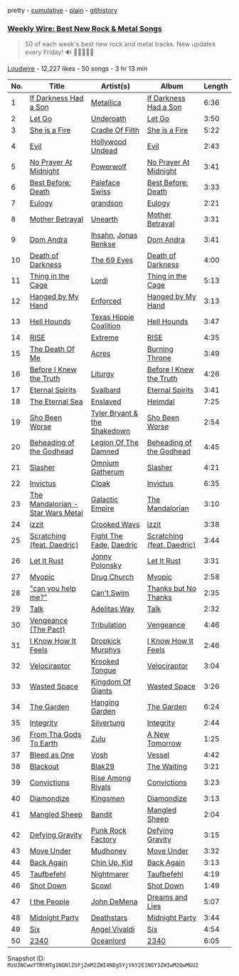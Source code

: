 pretty - [cumulative](/playlists/cumulative/53x58hBq1M9qCzZxyRUmp4.md) - [plain](/playlists/plain/53x58hBq1M9qCzZxyRUmp4) - [githistory](https://github.githistory.xyz/mackorone/spotify-playlist-archive/blob/main/playlists/plain/53x58hBq1M9qCzZxyRUmp4)

### [Weekly Wire: Best New Rock & Metal Songs](https://open.spotify.com/playlist/53x58hBq1M9qCzZxyRUmp4)

> 50 of each week's best new rock and metal tracks\. New updates every Friday!  🔊 🤘🏿🤘🤘🏽

[Loudwire](https://open.spotify.com/user/wqopimzeqvaed8dqu6o2tixrj) - 12,227 likes - 50 songs - 3 hr 13 min

| No. | Title | Artist(s) | Album | Length |
|---|---|---|---|---|
| 1 | [If Darkness Had a Son](https://open.spotify.com/track/69HjtjyHuP8KJT7xBaUmtW) | [Metallica](https://open.spotify.com/artist/2ye2Wgw4gimLv2eAKyk1NB) | [If Darkness Had a Son](https://open.spotify.com/album/07wqwU4JaQl7XTWwfiAobb) | 6:36 |
| 2 | [Let Go](https://open.spotify.com/track/2iHdiDAIYBPOqnNxVrNBYO) | [Underoath](https://open.spotify.com/artist/3GzWhE2xadJiW8MqRKIVSK) | [Let Go](https://open.spotify.com/album/0rEiAGXHPJUbsNsKP9TfkH) | 3:50 |
| 3 | [She is a Fire](https://open.spotify.com/track/4y1FN6vpHYUAaJVEOsgCHp) | [Cradle Of Filth](https://open.spotify.com/artist/0NTSMFFapnyZfvmCwzcYPd) | [She is a Fire](https://open.spotify.com/album/03xxDa7rJRB4fl7ZB2B5qg) | 5:22 |
| 4 | [Evil](https://open.spotify.com/track/2huOPxihus7AAslKHs3mGc) | [Hollywood Undead](https://open.spotify.com/artist/0CEFCo8288kQU7mJi25s6E) | [Evil](https://open.spotify.com/album/5EdJlD6ASMACKDLhczcwhb) | 2:43 |
| 5 | [No Prayer At Midnight](https://open.spotify.com/track/0VEYwIJluTQyPwq5y86EeZ) | [Powerwolf](https://open.spotify.com/artist/5HFkc3t0HYETL4JeEbDB1v) | [No Prayer At Midnight](https://open.spotify.com/album/32KYjm5c695xOIy3yL33AT) | 3:41 |
| 6 | [Best Before: Death](https://open.spotify.com/track/2uTahQV0g3RtBUysdYdXLZ) | [Paleface Swiss](https://open.spotify.com/artist/467M2s2YxXdlL2ZpDUNL3A) | [Best Before: Death](https://open.spotify.com/album/5SQIF1zQZk1kmiReGa3Kh7) | 3:33 |
| 7 | [Eulogy](https://open.spotify.com/track/4JfMlJsDGIu1bVOYUnUYYH) | [grandson](https://open.spotify.com/artist/4ZgQDCtRqZlhLswVS6MHN4) | [Eulogy](https://open.spotify.com/album/1yoLIxqTVxN9O5U5KmwIIj) | 2:21 |
| 8 | [Mother Betrayal](https://open.spotify.com/track/7kwL7xDax2vDYpe8NRNOZ5) | [Unearth](https://open.spotify.com/artist/44wJRGNtWywCUJZug8FJg3) | [Mother Betrayal](https://open.spotify.com/album/2sQrmm5jNeVjLyVJ1F62R4) | 3:31 |
| 9 | [Dom Andra](https://open.spotify.com/track/6w0jYoUuRzyNwCp0HdagvY) | [Ihsahn](https://open.spotify.com/artist/2E1jLcUfqd9w2XtybNB2Za), [Jonas Renkse](https://open.spotify.com/artist/5ttMur3R8GpuNimbWm1xn0) | [Dom Andra](https://open.spotify.com/album/0ozRtnZ9AjY2DwWDQTAiby) | 3:41 |
| 10 | [Death of Darkness](https://open.spotify.com/track/2ZhucBjDMScbNTZdBH49mX) | [The 69 Eyes](https://open.spotify.com/artist/0Z1UczcSjwKNuv4HgdjH3b) | [Death of Darkness](https://open.spotify.com/album/0W8GrbYOd4s33C4HCtTzkW) | 4:00 |
| 11 | [Thing in the Cage](https://open.spotify.com/track/4bZOAMlw6xSAmnuEDQ8EoJ) | [Lordi](https://open.spotify.com/artist/14SgKNlOCKAI0PfRD1HnWh) | [Thing in the Cage](https://open.spotify.com/album/5YkxVDvSRVBXAmsn8k8ebj) | 5:13 |
| 12 | [Hanged by My Hand](https://open.spotify.com/track/1mdTyzlaJo6P8CzeAM4iMq) | [Enforced](https://open.spotify.com/artist/7vZV2UPiXQMVesiAxQmvBp) | [Hanged by My Hand](https://open.spotify.com/album/3SeBDjQIHpxvO8Te1OjbDy) | 3:13 |
| 13 | [Hell Hounds](https://open.spotify.com/track/1C9UeIP1QjjyuQHtQqpnO4) | [Texas Hippie Coalition](https://open.spotify.com/artist/6LG6fIvh2XpjqHUuR7NRtt) | [Hell Hounds](https://open.spotify.com/album/1PUzI6G9bC5mn1iiugY6Zg) | 3:47 |
| 14 | [RISE](https://open.spotify.com/track/1Q99lciGepKxOoUO0JxDAh) | [Extreme](https://open.spotify.com/artist/6w7j5wQ5AI5OQYlcM15s2L) | [RISE](https://open.spotify.com/album/6SA6Ml0cEluSLl5NdqU0Bp) | 4:35 |
| 15 | [The Death Of Me](https://open.spotify.com/track/3NTFEYvnCnkiMxVc21jGor) | [Acres](https://open.spotify.com/artist/3y43zXffnLmhyQD1K4QCmD) | [Burning Throne](https://open.spotify.com/album/4SvwujGdVPbHhAR3DIQCc4) | 3:49 |
| 16 | [Before I Knew the Truth](https://open.spotify.com/track/5U4YwDPK6pK6cTsGmv9Kr4) | [Liturgy](https://open.spotify.com/artist/5PIuMlRY9PSLUSFzs6lQu1) | [Before I Knew the Truth](https://open.spotify.com/album/32xqRBF1Ol66V8Eugvpbnx) | 4:26 |
| 17 | [Eternal Spirits](https://open.spotify.com/track/3zVetDLyqgT4krYw2XwbAg) | [Svalbard](https://open.spotify.com/artist/2HLQr8aUMombMeuIEDv6wA) | [Eternal Spirits](https://open.spotify.com/album/2CGi1wwbqcwqVdfBpD7rQb) | 3:41 |
| 18 | [The Eternal Sea](https://open.spotify.com/track/7G06HILoIIRiDDRXFo77f0) | [Enslaved](https://open.spotify.com/artist/2HmtB6wVRRi3z0JwZHtkiD) | [Heimdal](https://open.spotify.com/album/1gf4tdMN4aMMYEkXeUJTKG) | 7:25 |
| 19 | [Sho Been Worse](https://open.spotify.com/track/2Qg9TUOmezQXfKV1NrT8bx) | [Tyler Bryant & the Shakedown](https://open.spotify.com/artist/3Ig1cmnFAUxpTEYVjTRkLo) | [Sho Been Worse](https://open.spotify.com/album/3sxE8PeJB8tUFIM5soGgco) | 2:54 |
| 20 | [Beheading of the Godhead](https://open.spotify.com/track/3P1kbMIKy5qZIvTPcDCBcY) | [Legion Of The Damned](https://open.spotify.com/artist/3tS2n2PiBzG8Mr8nCfLIJy) | [Beheading of the Godhead](https://open.spotify.com/album/4GhLEBkgI7U6qSl89WtYve) | 4:45 |
| 21 | [Slasher](https://open.spotify.com/track/5QsYwX1DDvuhpsOCaCn4YP) | [Omnium Gatherum](https://open.spotify.com/artist/52xuvlUvnxqH0xzxGPKXSu) | [Slasher](https://open.spotify.com/album/0qlglHVwWrCCkvFYCuSifB) | 4:21 |
| 22 | [Invictus](https://open.spotify.com/track/2CVQmcPkpnGrUgdCrlnuEM) | [Cloak](https://open.spotify.com/artist/44mrDjAyvYUG7wJZB2udrT) | [Invictus](https://open.spotify.com/album/1NhmU9wKxn4Q03AoGjSaCB) | 6:35 |
| 23 | [The Mandalorian \- Star Wars Metal](https://open.spotify.com/track/24AHgIxvBDjuAZKvGgljLp) | [Galactic Empire](https://open.spotify.com/artist/07uYEzcM2ZbY0XacOINjUY) | [The Mandalorian](https://open.spotify.com/album/2e3fXgkQbCZUEH4rBOE5P1) | 3:10 |
| 24 | [izzit](https://open.spotify.com/track/5YxI0As2gfrWbQwKs1P1a6) | [Crooked Ways](https://open.spotify.com/artist/7fRKWn8j2wqp2TVSWAKlGB) | [izzit](https://open.spotify.com/album/12VHLohsDIHBpslMZe53ef) | 3:38 |
| 25 | [Scratching \(feat\. Daedric\)](https://open.spotify.com/track/222UaDfI2Iwqciv1aqXBHL) | [Fight The Fade](https://open.spotify.com/artist/5byg90wTxATnhB6kK253DF), [Daedric](https://open.spotify.com/artist/7bPZIHM9End5CqPcCrOqBf) | [Scratching \(feat\. Daedric\)](https://open.spotify.com/album/3zFJWYPBYgo4vHemTudFSj) | 3:44 |
| 26 | [Let It Rust](https://open.spotify.com/track/7oUJ9AFB1VSkufMSrqEUfo) | [Jonny Polonsky](https://open.spotify.com/artist/2lCZMQaePeruBO4bVVIxrM) | [Let It Rust](https://open.spotify.com/album/3HrsrmVDfnHImbJiGfPOOc) | 3:31 |
| 27 | [Myopic](https://open.spotify.com/track/02PbIkn24emrkP1LDBymUp) | [Drug Church](https://open.spotify.com/artist/6q4AmzK3GzCuEzkurnYuEQ) | [Myopic](https://open.spotify.com/album/3eOLdLhghHk4EUNxrTzt8i) | 2:58 |
| 28 | ["can you help me?"](https://open.spotify.com/track/6W9w4ZaFWiYojJXWBs6tVc) | [Can't Swim](https://open.spotify.com/artist/62elZbH5Iop8UPcChp7OrU) | [Thanks but No Thanks](https://open.spotify.com/album/67uepYH5WaYipVDJnkWXyT) | 2:35 |
| 29 | [Talk](https://open.spotify.com/track/5LPKDLRWNgutpyW6kM3iuh) | [Adelitas Way](https://open.spotify.com/artist/1ZjAT2nTrzDIXFfsQ2hWJk) | [Talk](https://open.spotify.com/album/4SAfapUjkxqKHj1TP5xlsG) | 2:32 |
| 30 | [Vengeance \(The Pact\)](https://open.spotify.com/track/6VsoZxgcoFZ9RBtFKpyuo2) | [Tribulation](https://open.spotify.com/artist/7xTo7ipdBZezIoyAkmcRge) | [Vengeance](https://open.spotify.com/album/4efoSIUuNZP6mkzb21ccXp) | 4:46 |
| 31 | [I Know How It Feels](https://open.spotify.com/track/3gd0PGrjI49TL1keClyFBh) | [Dropkick Murphys](https://open.spotify.com/artist/7w9jdhcgHNdiPeNPUoFSlx) | [I Know How It Feels](https://open.spotify.com/album/5yWpmbHjwTVx2sVTkrr8KI) | 2:46 |
| 32 | [Velociraptor](https://open.spotify.com/track/3Y5l7MnwCHNyE2GAt81Pcw) | [Krooked Tongue](https://open.spotify.com/artist/1KURu1cYKhnrpZ8W1sGynh) | [Velociraptor](https://open.spotify.com/album/2EonTvQAHE3Np5q1reXQ23) | 3:04 |
| 33 | [Wasted Space](https://open.spotify.com/track/2swqb0ij8Xpksi4A7tqE6i) | [Kingdom Of Giants](https://open.spotify.com/artist/77rcxvpDqP78d90dL3DNNe) | [Wasted Space](https://open.spotify.com/album/6kldsD8IODEdYNlNAXPCed) | 3:26 |
| 34 | [The Garden](https://open.spotify.com/track/3dKLGz1jvtS1N6cZEShZNW) | [Hanging Garden](https://open.spotify.com/artist/1Uq2a1JUnYXWUzrUGKyZwN) | [The Garden](https://open.spotify.com/album/5Vu6l5vzn3SX5K8dPAKuUc) | 6:24 |
| 35 | [Integrity](https://open.spotify.com/track/6fcakjRpRnGp2PLiriwtId) | [Silvertung](https://open.spotify.com/artist/0CyHz6LKA5mImI5Ugszggb) | [Integrity](https://open.spotify.com/album/5pJPgtmqZjgDVW95V66siy) | 2:44 |
| 36 | [From Tha Gods To Earth](https://open.spotify.com/track/30SODQqyUDe0FLnk3dbPhJ) | [Zulu](https://open.spotify.com/artist/38tO9pZm2G0JjANgRFvC1a) | [A New Tomorrow](https://open.spotify.com/album/5r3VG2Pl6fQdDKDQH3tZzZ) | 1:25 |
| 37 | [Bleed as One](https://open.spotify.com/track/7cqBoUEq4LXkIjY2hP3otm) | [Vosh](https://open.spotify.com/artist/0bh5RSxIUP58Gvd5nLaCPs) | [Vessel](https://open.spotify.com/album/6NqTiDtFeewCjfcVnc0EgT) | 4:42 |
| 38 | [Blackout](https://open.spotify.com/track/32MQl4RdFceZGpCYBR0Y7k) | [Blak29](https://open.spotify.com/artist/08IVu3EM2sxJdpXfQAL7pl) | [The Waiting](https://open.spotify.com/album/1ip0kkM60Vl1uSxE5qHMHG) | 3:21 |
| 39 | [Convictions](https://open.spotify.com/track/1q6hC1Qrzv5YpCHnA5Pc74) | [Rise Among Rivals](https://open.spotify.com/artist/7rvECpJbxYWkELAqGQcpyw) | [Convictions](https://open.spotify.com/album/6ZB6qyLoyH6Wsu3jaBZSaJ) | 3:23 |
| 40 | [Diamondize](https://open.spotify.com/track/5CaI8q37W5UI1q9XP3ovsY) | [Kingsmen](https://open.spotify.com/artist/17TGrudbMjTxlGp8fHhDGS) | [Diamondize](https://open.spotify.com/album/128CdAIypmDA8zwZZhcx9A) | 3:13 |
| 41 | [Mangled Sheep](https://open.spotify.com/track/1zt3sxtU5NI27n2MiYJBP8) | [Bandit](https://open.spotify.com/artist/4d7V1d9wDqubQOvZrd8qzy) | [Mangled Sheep](https://open.spotify.com/album/0K1vqF0jN6QmusA15LDjXb) | 2:04 |
| 42 | [Defying Gravity](https://open.spotify.com/track/29oHMN73IeiSNYK3HDe8Be) | [Punk Rock Factory](https://open.spotify.com/artist/1doeW0oJMkO8kEq5g9kFNR) | [Defying Gravity](https://open.spotify.com/album/79wfry56HNvo27SbAbOEm7) | 3:15 |
| 43 | [Move Under](https://open.spotify.com/track/7kAlaiYM5AFdgf9caGqLQD) | [Mudhoney](https://open.spotify.com/artist/7LuYiSXiWs86rwWJjEEgB9) | [Move Under](https://open.spotify.com/album/5SDLkpUVVOjCzHu2vbBABl) | 3:32 |
| 44 | [Back Again](https://open.spotify.com/track/3tIBHHcIp82ujhQstAmxBT) | [Chin Up, Kid](https://open.spotify.com/artist/2gzDWd9J6ea1uq0ZfbtNjj) | [Back Again](https://open.spotify.com/album/714SxBLr65pXXKsBnqIXvw) | 3:13 |
| 45 | [Taufbefehl](https://open.spotify.com/track/0NefhxYMrtaf8HNWNa4Z8V) | [Nightmarer](https://open.spotify.com/artist/6MqL55fccEqCvqitp4Nfbx) | [Taufbefehl](https://open.spotify.com/album/0OQR1NrNGmQHwmr327LIKr) | 4:19 |
| 46 | [Shot Down](https://open.spotify.com/track/6rvlbf5Rle9exopdtBY3cL) | [Scowl](https://open.spotify.com/artist/6hW33nVHPElaXuG2hQ0QOp) | [Shot Down](https://open.spotify.com/album/25RwbMetO9mwESyZvfIRAB) | 1:49 |
| 47 | [I the People](https://open.spotify.com/track/3r6uOXQ4yNwFqJFAoRbWd1) | [John DeMena](https://open.spotify.com/artist/4bsuU61H6ZTo7ftXIirMco) | [Dreams and Lies](https://open.spotify.com/album/44WNzdfVeJ02WuunYPUkih) | 5:07 |
| 48 | [Midnight Party](https://open.spotify.com/track/13gHY5OxvywHHfqXneK6Px) | [Deathstars](https://open.spotify.com/artist/4Tg06Sex4LzwcgVdfRrHlp) | [Midnight Party](https://open.spotify.com/album/7rDH3VNxPjhXP8BKqy7qWk) | 3:44 |
| 49 | [Six](https://open.spotify.com/track/7GzuvHDso61Y9HcLT76qrj) | [Angel Vivaldi](https://open.spotify.com/artist/4IvneyseUnh42KeTx1icxK) | [Six](https://open.spotify.com/album/58zgW3bCz0WHfJP5aAUfRc) | 4:54 |
| 50 | [2340](https://open.spotify.com/track/5jQYFs9LXBqqPp2vvjpnKX) | [Oceanlord](https://open.spotify.com/artist/4tJey90LrftPqlAQLCfbB8) | [2340](https://open.spotify.com/album/6G7kZvQGDiUlvlvUV0gbya) | 6:05 |

Snapshot ID: `MzU3NCwwYTRhNTg1NGNlZGFjZmM2ZWI4NDg5YjVkY2E1NGY3ZWIwM2QwMGU2`
